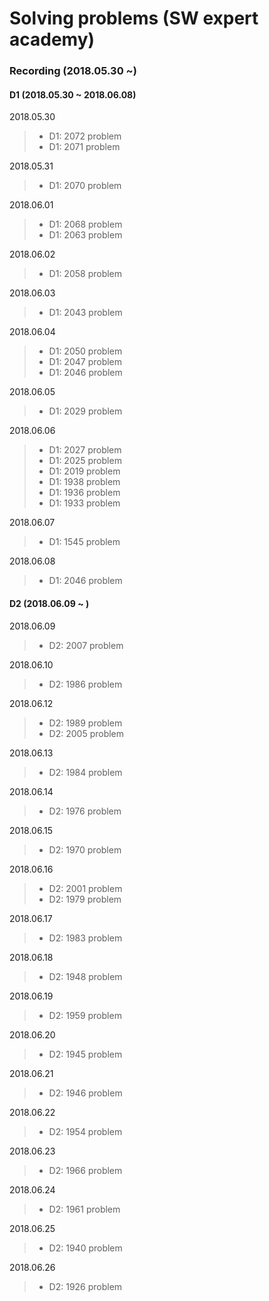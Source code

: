# Solving problems (SW expert academy)

### Recording (2018.05.30 ~)

#### D1 (2018.05.30 ~ 2018.06.08)
2018.05.30
>- D1: 2072 problem
>- D1: 2071 problem

2018.05.31
>- D1: 2070 problem

2018.06.01
>- D1: 2068 problem
>- D1: 2063 problem

2018.06.02
>- D1: 2058 problem

2018.06.03
>- D1: 2043 problem

2018.06.04
>- D1: 2050 problem
>- D1: 2047 problem
>- D1: 2046 problem

2018.06.05
>- D1: 2029 problem

2018.06.06
>- D1: 2027 problem
>- D1: 2025 problem
>- D1: 2019 problem
>- D1: 1938 problem
>- D1: 1936 problem
>- D1: 1933 problem

2018.06.07
>- D1: 1545 problem

2018.06.08
>- D1: 2046 problem

#### D2 (2018.06.09 ~ )
2018.06.09
>- D2: 2007 problem

2018.06.10
>- D2: 1986 problem

2018.06.12
>- D2: 1989 problem
>- D2: 2005 problem

2018.06.13
>- D2: 1984 problem

2018.06.14
>- D2: 1976 problem

2018.06.15
>- D2: 1970 problem

2018.06.16
>- D2: 2001 problem
>- D2: 1979 problem

2018.06.17
>- D2: 1983 problem

2018.06.18
>- D2: 1948 problem

2018.06.19
>- D2: 1959 problem

2018.06.20
>- D2: 1945 problem

2018.06.21
>- D2: 1946 problem

2018.06.22
>- D2: 1954 problem

2018.06.23
>- D2: 1966 problem

2018.06.24
>- D2: 1961 problem

2018.06.25
>- D2: 1940 problem

2018.06.26
>- D2: 1926 problem
